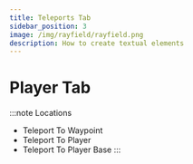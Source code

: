 ```yaml
---
title: Teleports Tab
sidebar_position: 3
image: /img/rayfield/rayfield.png
description: How to create textual elements
---
```


# Player Tab

:::note Locations 
- Teleport To Waypoint
- Teleport To Player
- Teleport To Player Base
:::

